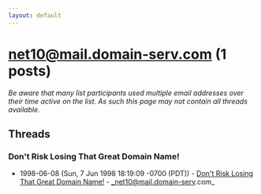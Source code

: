 ```yaml
---
layout: default
---
```


# net10@mail.domain-serv.com (1 posts)

_Be aware that many list participants used multiple email addresses over their time active on the list. As such this page may not contain all threads available._

## Threads

### Don't Risk Losing That Great Domain Name!
+ 1998-06-08 (Sun, 7 Jun 1998 18:19:09 -0700 (PDT)) - [Don't Risk Losing That Great Domain Name!](/archive/1998/06/51ade2b0af19259342bf285f2d1c1c8ce659c89ab27d86577497fa32d02544a6) - _net10@mail.domain-serv.com_

